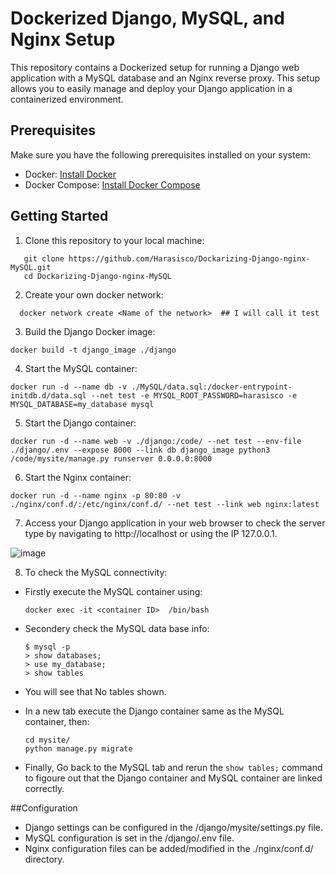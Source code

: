 # Dockerized Django, MySQL, and Nginx Setup

This repository contains a Dockerized setup for running a Django web application with a MySQL database and an Nginx reverse proxy. This setup allows you to easily manage and deploy your Django application in a containerized environment.

## Prerequisites

Make sure you have the following prerequisites installed on your system:

- Docker: [Install Docker](https://docs.docker.com/get-docker/)
- Docker Compose: [Install Docker Compose](https://docs.docker.com/compose/install/)

## Getting Started

1. Clone this repository to your local machine:

```shell
   git clone https://github.com/Harasisco/Dockarizing-Django-nginx-MySQL.git
   cd Dockarizing-Django-nginx-MySQL
```

2. Create your own docker network:

```shell
  docker network create <Name of the network>  ## I will call it test
```

3. Build the Django Docker image:

```shell
docker build -t django_image ./django
```

4. Start the MySQL container:

```shell
docker run -d --name db -v ./MySQL/data.sql:/docker-entrypoint-initdb.d/data.sql --net test -e MYSQL_ROOT_PASSWORD=harasisco -e MYSQL_DATABASE=my_database mysql
```

5. Start the Django container:

```shell
docker run -d --name web -v ./django:/code/ --net test --env-file ./django/.env --expose 8000 --link db django_image python3 /code/mysite/manage.py runserver 0.0.0.0:8000
```

6. Start the Nginx container:

```shell
docker run -d --name nginx -p 80:80 -v ./nginx/conf.d/:/etc/nginx/conf.d/ --net test --link web nginx:latest 
```

7. Access your Django application in your web browser to check the server type by navigating to http://localhost or using the IP 127.0.0.1.

![image](https://github.com/Harasisco/Dockarizing-Django-nginx-MySQL/assets/87074807/84bd4199-694d-4f8a-ab8f-970bbcab51e2)

8. To check the MySQL connectivity:

  - Firstly execute the MySQL container using:
    ```shell
    docker exec -it <container ID>  /bin/bash
    ```
  - Secondery check the MySQL data base info:
    ```shell
    $ mysql -p
    > show databases;
    > use my_database;
    > show tables
    ```
   - You will see that No tables shown.
     
   - In a new tab execute the Django container same as the MySQL container, then:
     ```shell
     cd mysite/
     python manage.py migrate
     ```
   - Finally, Go back to the MySQL tab and rerun the ``` show tables; ``` command to figoure out that the Django container and MySQL container are linked correctly.

##Configuration
- Django settings can be configured in the /django/mysite/settings.py file.
- MySQL configuration is set in the /django/.env file.
- Nginx configuration files can be added/modified in the ./nginx/conf.d/ directory.
